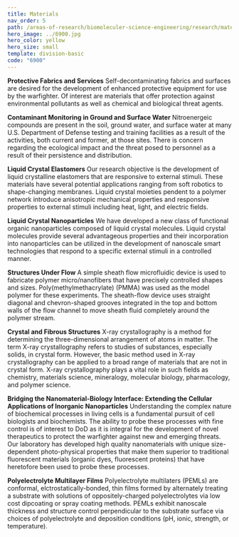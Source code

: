 ```yaml
---
title: Materials
nav_order: 5
path: /areas-of-research/biomoleculer-science-engineering/research/materials
hero_image: ../6900.jpg
hero_color: yellow
hero_size: small
template: division-basic
code: "6900"
---
```

**Protective Fabrics and Services**
Self-decontaminating fabrics and surfaces are desired for the development of enhanced protective equipment for use by the warfighter. Of interest are materials that offer protection against environmental pollutants as well as chemical and biological threat agents.

**Contaminant Monitoring in Ground and Surface Water**
Nitroenergeic compounds are present in the soil, ground water, and surface water at many U.S. Department of Defense testing and training facilities as a result of the activities, both current and former, at those sites. There is concern regarding the ecological impact and the threat posed to personnel as a result of their persistence and distribution.

**Liquid Crystal Elastomers**
Our research objective is the development of liquid crystalline elastomers that are responsive to external stimuli. These materials have several potential applications ranging from soft robotics to shape-changing membranes. Liquid crystal moieties pendent to a polymer network introduce anisotropic mechanical properties and responsive properties to external stimuli including heat, light, and electric fields.

**Liquid Crystal Nanoparticles**
We have developed a new class of functional organic nanoparticles composed of liquid crystal molecules. Liquid crystal molecules provide several advantageous properties and their incorporation into nanoparticles can be utilized in the development of nanoscale smart technologies that respond to a specific external stimuli in a controlled manner.

**Structures Under Flow**
A simple sheath flow microfluidic device is used to fabricate polymer micro/nanofibers that have precisely controlled shapes and sizes. Poly(methylmethacrylate) (PMMA) was used as the model polymer for these experiments. The sheath-flow device uses straight diagonal and chevron-shaped grooves integrated in the top and bottom walls of the flow channel to move sheath fluid completely around the polymer stream.

**Crystal and Fibrous Structures**
X-ray crystallography is a method for determining the three-dimensional arrangement of atoms in matter. The term X-ray crystallography refers to studies of substances, especially solids, in crystal form. However, the basic method used in X-ray crystallography can be applied to a broad range of materials that are not in crystal form. X-ray crystallography plays a vital role in such fields as chemistry, materials science, mineralogy, molecular biology, pharmacology, and polymer science.

**Bridging the Nanomaterial-Biology Interface: Extending the Cellular Applications of Inorganic Nanoparticles**
Understanding the complex nature of biochemical processes in living cells is a fundamental pursuit of cell biologists and biochemists. The ability to probe these processes with fine control is of interest to DoD as it is integral for the development of novel therapeutics to protect the warfighter against new and emerging threats. Our laboratory has developed high quality nanomaterials with unique size-dependent photo-physical properties that make them superior to traditional fluorescent materials (organic dyes, fluorescent proteins) that have heretofore been used to probe these processes.

**Polyelectrolyte Multilayer Films**
Polyelectrolyte multilaters (PEMLs) are conformal, elctrostatically-bonded, thin films formed by alternately treating a substrate with solutions of oppositely-charged polyelectrolytes via low cost dipcoating or spray coating methods. PEMLs exhibit nanoscale thickness and structure control perpendicular to the substrate surface via choices of polyelectrolyte and deposition conditions (pH, ionic, strength, or temperature).

